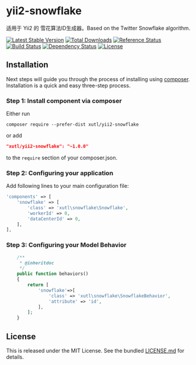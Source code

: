 # yii2-snowflake

适用于 Yii2 的 雪花算法ID生成器。Based on the Twitter Snowflake algorithm.

[![Latest Stable Version](https://poser.pugx.org/xutl/yii2-snowflake/v/stable.png)](https://packagist.org/packages/xutl/yii2-snowflake)
[![Total Downloads](https://poser.pugx.org/xutl/yii2-snowflake/downloads.png)](https://packagist.org/packages/xutl/yii2-snowflake)
[![Reference Status](https://www.versioneye.com/php/xutl:yii2-snowflake/reference_badge.svg)](https://www.versioneye.com/php/xutl:yii2-snowflake/references)
[![Build Status](https://img.shields.io/travis/xutl/yii2-snowflake.svg)](http://travis-ci.org/xutl/yii2-snowflake)
[![Dependency Status](https://www.versioneye.com/php/xutl:yii2-snowflake/dev-master/badge.png)](https://www.versioneye.com/php/xutl:yii2-snowflake/dev-master)
[![License](https://poser.pugx.org/xutl/yii2-snowflake/license.svg)](https://packagist.org/packages/xutl/yii2-snowflake)


Installation
------------

Next steps will guide you through the process of installing using [composer](http://getcomposer.org/download/). Installation is a quick and easy three-step process.

### Step 1: Install component via composer

Either run

```
composer require --prefer-dist xutl/yii2-snowflake
```

or add

```json
"xutl/yii2-snowflake": "~1.0.0"
```

to the `require` section of your composer.json.

### Step 2: Configuring your application

Add following lines to your main configuration file:

```php
'components' => [
    'snowflake' => [
        'class' => 'xutl\snowflake\Snowflake',
        'workerId' => 0,
        'dataCenterId' => 0,
    ],
],
```

### Step 3: Configuring your Model Behavior

```php
    /**
     * @inheritdoc
     */
    public function behaviors()
    {
        return [
            'snowflake'=>[
                'class' => 'xutl\snowflake\SnowflakeBehavior',
                'attribute' => 'id',
            ],
        ];
    }
```

## License

This is released under the MIT License. See the bundled [LICENSE.md](LICENSE.md)
for details.
